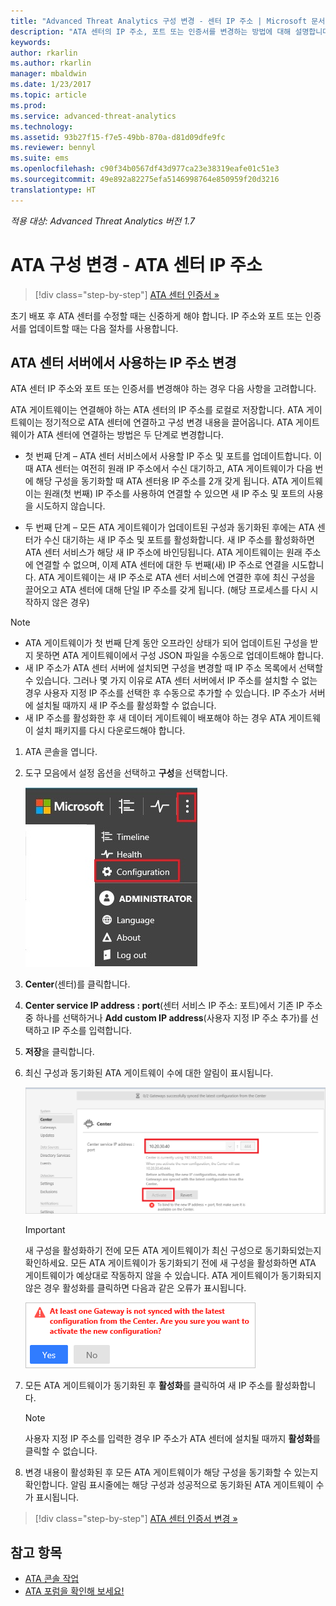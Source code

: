 ```yaml
---
title: "Advanced Threat Analytics 구성 변경 - 센터 IP 주소 | Microsoft 문서"
description: "ATA 센터의 IP 주소, 포트 또는 인증서를 변경하는 방법에 대해 설명합니다."
keywords: 
author: rkarlin
ms.author: rkarlin
manager: mbaldwin
ms.date: 1/23/2017
ms.topic: article
ms.prod: 
ms.service: advanced-threat-analytics
ms.technology: 
ms.assetid: 93b27f15-f7e5-49bb-870a-d81d09dfe9fc
ms.reviewer: bennyl
ms.suite: ems
ms.openlocfilehash: c90f34b0567df43d977ca23e38319eafe01c51e3
ms.sourcegitcommit: 49e892a82275efa5146998764e850959f20d3216
translationtype: HT
---
```

*적용 대상: Advanced Threat Analytics 버전 1.7*



# <a name="change-ata-configuration---ata-center-ip-address"></a>ATA 구성 변경 - ATA 센터 IP 주소

>[!div class="step-by-step"]
[ATA 센터 인증서 »](modifying-ata-config-centercert.md)

초기 배포 후 ATA 센터를 수정할 때는 신중하게 해야 합니다. IP 주소와 포트 또는 인증서를 업데이트할 때는 다음 절차를 사용합니다.

## <a name="change-the-ip-address-used-by-the-ata-center-server"></a>ATA 센터 서버에서 사용하는 IP 주소 변경
ATA 센터 IP 주소와 포트 또는 인증서를 변경해야 하는 경우 다음 사항을 고려합니다.

ATA 게이트웨이는 연결해야 하는 ATA 센터의 IP 주소를 로컬로 저장합니다. ATA 게이트웨이는 정기적으로 ATA 센터에 연결하고 구성 변경 내용을 끌어옵니다. ATA 게이트웨이가 ATA 센터에 연결하는 방법은 두 단계로 변경합니다.

-   첫 번째 단계 – ATA 센터 서비스에서 사용할 IP 주소 및 포트를 업데이트합니다. 이때 ATA 센터는 여전히 원래 IP 주소에서 수신 대기하고, ATA 게이트웨이가 다음 번에 해당 구성을 동기화할 때 ATA 센터용 IP 주소를 2개 갖게 됩니다. ATA 게이트웨이는 원래(첫 번째) IP 주소를 사용하여 연결할 수 있으면 새 IP 주소 및 포트의 사용을 시도하지 않습니다.

-   두 번째 단계 – 모든 ATA 게이트웨이가 업데이트된 구성과 동기화된 후에는 ATA 센터가 수신 대기하는 새 IP 주소 및 포트를 활성화합니다. 새 IP 주소를 활성화하면 ATA 센터 서비스가 해당 새 IP 주소에 바인딩됩니다. ATA 게이트웨이는 원래 주소에 연결할 수 없으며, 이제 ATA 센터에 대한 두 번째(새) IP 주소로 연결을 시도합니다. ATA 게이트웨이는 새 IP 주소로 ATA 센터 서비스에 연결한 후에 최신 구성을 끌어오고 ATA 센터에 대해 단일 IP 주소를 갖게 됩니다. (해당 프로세스를 다시 시작하지 않은 경우)

> [!NOTE]
> -   ATA 게이트웨이가 첫 번째 단계 동안 오프라인 상태가 되어 업데이트된 구성을 받지 못하면 ATA 게이트웨이에서 구성 JSON 파일을 수동으로 업데이트해야 합니다.
> -   새 IP 주소가 ATA 센터 서버에 설치되면 구성을 변경할 때 IP 주소 목록에서 선택할 수 있습니다. 그러나 몇 가지 이유로 ATA 센터 서버에서 IP 주소를 설치할 수 없는 경우 사용자 지정 IP 주소를 선택한 후 수동으로 추가할 수 있습니다. IP 주소가 서버에 설치될 때까지 새 IP 주소를 활성화할 수 없습니다.
> -   새 IP 주소를 활성화한 후 새 데이터 게이트웨이 배포해야 하는 경우 ATA 게이트웨이 설치 패키지를 다시 다운로드해야 합니다.

1.  ATA 콘솔을 엽니다.

2.  도구 모음에서 설정 옵션을 선택하고 **구성**을 선택합니다.

    ![ATA 구성 설정 아이콘](media/ATA-config-icon.JPG)

3.  **Center**(센터)를 클릭합니다.

4.  **Center service IP address : port**(센터 서비스 IP 주소: 포트)에서 기존 IP 주소 중 하나를 선택하거나 **Add custom IP address**(사용자 지정 IP 주소 추가)를 선택하고 IP 주소를 입력합니다.

5.  **저장**을 클릭합니다.

6.  최신 구성과 동기화된 ATA 게이트웨이 수에 대한 알림이 표시됩니다.

    ![ATA 센터의 동기화된 게이트웨이 이미지](media/ATA-chge-IP-after-clicking-save.png)

    >[!IMPORTANT]
    >새 구성을 활성화하기 전에 모든 ATA 게이트웨이가 최신 구성으로 동기화되었는지 확인하세요. 모든 ATA 게이트웨이가 동기화되기 전에 새 구성을 활성화하면 ATA 게이트웨이가 예상대로 작동하지 않을 수 있습니다. ATA 게이트웨이가 동기화되지 않은 경우 활성화를 클릭하면 다음과 같은 오류가 표시됩니다.
    >
    >    ![ATA 게이트웨이 동기화 오류](media/ataGW-not-synced.png)


7.  모든 ATA 게이트웨이가 동기화된 후 **활성화**를 클릭하여 새 IP 주소를 활성화합니다.

    > [!NOTE]
    > 사용자 지정 IP 주소를 입력한 경우 IP 주소가 ATA 센터에 설치될 때까지 **활성화**를 클릭할 수 없습니다.

8.  변경 내용이 활성화된 후 모든 ATA 게이트웨이가 해당 구성을 동기화할 수 있는지 확인합니다. 알림 표시줄에는 해당 구성과 성공적으로 동기화된 ATA 게이트웨이 수가 표시됩니다.

>[!div class="step-by-step"]
[ATA 센터 인증서 변경 »](modifying-ata-config-centercert.md)


## <a name="see-also"></a>참고 항목
- [ATA 콘솔 작업](working-with-ata-console.md)
- [ATA 포럼을 확인해 보세요!](https://aka.ms/ata-forum)
